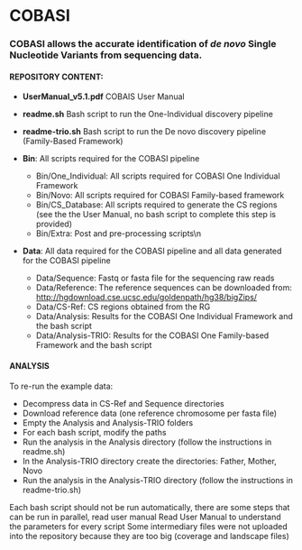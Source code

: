# COBASI

### COBASI allows the accurate identification of *de novo* Single Nucleotide Variants from sequencing data. 

#### REPOSITORY CONTENT:

- **UserManual_v5.1.pdf**	COBAIS User Manual
- **readme.sh** Bash script to run the One-Individual discovery pipeline
- **readme-trio.sh** Bash script to run the De novo discovery pipeline (Family-Based Framework)
- **Bin**:			         All scripts required for the COBASI pipeline
    * Bin/One_Individual:	All scripts required for COBASI One Individual Framework
    * Bin/Novo:		         All scripts required for COBASI Family-based framework
    * Bin/CS_Database:	   All scripts required to generate the CS regions (see the the User Manual, no bash script to complete this step is provided)
    * Bin/Extra:		      Post and pre-processing scripts\n

- **Data**:			      All data required for the COBASI pipeline and all data generated for the COBASI pipeline
    * Data/Sequence:		Fastq or fasta file for the sequencing raw reads
    * Data/Reference:		The reference sequences can be downloaded from: http://hgdownload.cse.ucsc.edu/goldenpath/hg38/bigZips/
    * Data/CS-Ref:		   CS regions obtained from the RG
    * Data/Analysis:		Results for the COBASI One Individual Framework and the bash script
    * Data/Analysis-TRIO:	Results for the COBASI One Family-based Framework and the bash script

#### ANALYSIS
To re-run the example data:

- Decompress data in CS-Ref and Sequence directories
- Download reference data (one reference chromosome per fasta file)
- Empty the Analysis and Analysis-TRIO folders
- For each bash script, modify the paths 
- Run the analysis in the Analysis directory (follow the instructions in readme.sh)
- In the Analysis-TRIO directory create the directories: Father, Mother, Novo
- Run the analysis in the Analysis-TRIO directory (follow the instructions in readme-trio.sh)

Each bash script should not be run automatically, there are some steps that can be run in parallel, read user manual
Read User Manual to understand the parameters for every script
Some intermediary files were not uploaded into the repository because they are too big (coverage and landscape files)

